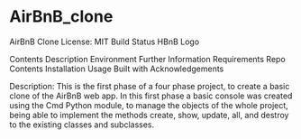 # AirBnB_clone

AirBnB Clone License: MIT Build Status HBnB Logo

Contents Description Environment Further Information Requirements Repo Contents Installation Usage Built with Acknowledgements

Description: This is the first phase of a four phase project, to create a basic clone of the AirBnB web app. In this first phase a basic console was created using the Cmd Python module, to manage the objects of the whole project, being able to implement the methods create, show, update, all, and destroy to the existing classes and subclasses.
